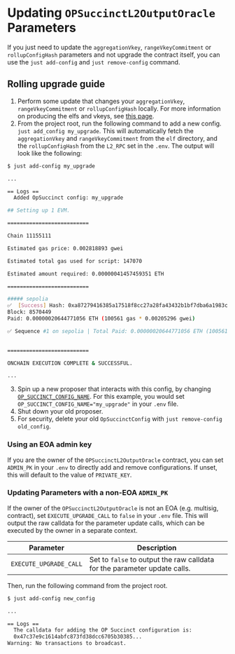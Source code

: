 # Updating `OPSuccinctL2OutputOracle` Parameters

If you just need to update the `aggregationVkey`, `rangeVkeyCommitment` or `rollupConfigHash` parameters and not upgrade the contract itself, you can use the `just add-config` and `just remove-config` command.

## Rolling upgrade guide

1. Perform some update that changes your `aggregationVkey`, `rangeVkeyCommitment` or `rollupConfigHash` locally. For more information on producing the elfs and vkeys, see [this page](../../advanced/verify-binaries.md).
2. From the project root, run the following command to add a new config. `just add_config my_upgrade`. This will automatically fetch the `aggregationVkey` and `rangeVkeyCommitment` from the `elf` directory, and the `rollupConfigHash` from the `L2_RPC` set in the `.env`. The output will look like the following:

```bash
$ just add-config my_upgrade

...

== Logs ==
  Added OpSuccinct config: my_upgrade

## Setting up 1 EVM.

==========================

Chain 11155111

Estimated gas price: 0.002818893 gwei

Estimated total gas used for script: 147070

Estimated amount required: 0.00000041457459351 ETH

==========================

##### sepolia
✅  [Success] Hash: 0xa87279416385a17518f8cc27a28fa43432b1bf7dba6a1983cdf5146220a4ec7a
Block: 8570449
Paid: 0.00000020644771056 ETH (100561 gas * 0.00205296 gwei)

✅ Sequence #1 on sepolia | Total Paid: 0.00000020644771056 ETH (100561 gas * avg 0.00205296 gwei)
                                                                                                                        

==========================

ONCHAIN EXECUTION COMPLETE & SUCCESSFUL.

...

```

3. Spin up a new proposer that interacts with this config, by changing [`OP_SUCCINCT_CONFIG_NAME`](../proposer.md#optional-environment-variables). For this example, you would set `OP_SUCCINCT_CONFIG_NAME="my_upgrade"` in your `.env` file.
4. Shut down your old proposer.
5. For security, delete your old `OpSuccinctConfig` with `just remove-config old_config`.

### Using an EOA admin key

If you are the owner of the `OPSuccinctL2OutputOracle` contract, you can set `ADMIN_PK` in your `.env` to directly add and remove configurations. If unset, this will default to the value of `PRIVATE_KEY`.

### Updating Parameters with a non-EOA `ADMIN_PK`

If the owner of the `OPSuccinctL2OutputOracle` is not an EOA (e.g. multisig, contract), set `EXECUTE_UPGRADE_CALL` to `false` in your `.env` file. This will output the raw calldata for the parameter update calls, which can be executed by the owner in a separate context.

| Parameter | Description |
|-----------|-------------|
| `EXECUTE_UPGRADE_CALL` | Set to `false` to output the raw calldata for the parameter update calls. |

Then, run the following command from the project root.

```bash
$ just add-config new_config

...

== Logs ==
  The calldata for adding the OP Succinct configuration is:
  0x47c37e9c1614abfc873fd38dcc6705b30385...
Warning: No transactions to broadcast.
```

